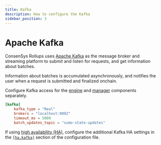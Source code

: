 ```yaml
---
title: Kafka
description: How to configure the Kafka
sidebar_position: 3
---
```


# Apache Kafka

ConsenSys Rollups uses [Apache Kafka](https://kafka.apache.org/) as the message broker and streaming
platform to submit and listen for requests, and get information about batches.

Information about batches is accumulated asynchronously, and notifies the user when a request is
submitted and finalized onchain.

Configure Kafka access for the [engine](Configuration-File.md#engine-configuration-file) and
[manager](Configuration-File.md#manager-configuration-file) components separately.


```toml title="Kafka configuration example"
[kafka]
    kafka_type = "Real"
    brokers = "localhost:9092"
    timeout_ms = 5000
    batch_updates_topic = "sumo-state-updates"
```

If using [high availability (HA)](../../Concepts/High-Availability.md), configure the additional Kafka HA settings in the
[`[ha.kafka]`](../../Reference/Configuration-File.md#hakafka) section of the configuration file.
